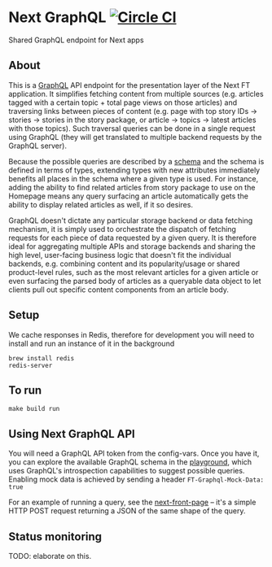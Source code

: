 # Next GraphQL [![Circle CI](https://circleci.com/gh/Financial-Times/next-graphql-api.svg?style=svg)](https://circleci.com/gh/Financial-Times/next-graphql-api)

Shared GraphQL endpoint for Next apps

## About

This is a [GraphQL](http://facebook.github.io/graphql/) API endpoint
for the presentation layer of the Next FT application. It simplifies fetching content
from multiple sources (e.g. articles tagged with a certain topic + total page views on
those articles) and traversing links between pieces of content
(e.g. page with top story IDs -> stories -> stories in the story package,
or article -> topics -> latest articles with those topics). Such traversal queries
can be done in a single request using GraphQL (they will get translated to multiple
backend requests by the GraphQL server).

Because the possible queries are described by a [schema](http://next-graphql-api.ft.com/schema) and the schema is defined
in terms of types, extending types with new attributes immediately benefits all places
in the schema where a given type is used. For instance, adding the ability to find
related articles from story package to use on the Homepage means any query surfacing
an article automatically gets the ability to display related articles as well,
if it so desires.

GraphQL doesn't dictate any particular storage backend or data fetching mechanism,
it is simply used to orchestrate the dispatch of fetching requests for each piece of
data requested by a given query. It is therefore ideal for aggregating multiple APIs
and storage backends and sharing the high level, user-facing business logic that
doesn't fit the individual backends, e.g. combining content and its popularity/usage or
shared product-level rules, such as the most relevant articles for a given article or
even surfacing the parsed body of articles as a queryable data object to let clients
pull out specific content components from an article body.

## Setup

We cache responses in Redis, therefore for development you will need to install and run an instance of it in the background

    brew install redis
    redis-server

## To run

	make build run

## Using Next GraphQL API

You will need a GraphQL API token from the config-vars. Once you have it, you can
explore the available GraphQL schema in the [playground](http://next-graphql-api.ft.com/playground),
which uses GraphQL's introspection capabilities to suggest possible queries. Enabling mock data is achieved by sending a header `FT-Graphql-Mock-Data: true`

For an example of running a query, see the [next-front-page](http://github.com/Financial-Times/next-front-page)
– it's a simple HTTP POST request returning a JSON of the same shape of the query.

## Status monitoring

TODO: elaborate on this.
